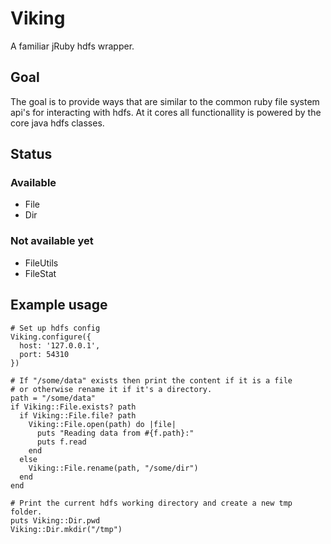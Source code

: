 # Viking

A familiar jRuby hdfs wrapper.

## Goal

The goal is to provide ways that are similar to the common ruby file system
api's for interacting with hdfs. At it cores all functionallity is powered by
the core java hdfs classes.

## Status

### Available

 - File
 - Dir

### Not available yet

 - FileUtils
 - FileStat

## Example usage

    # Set up hdfs config
    Viking.configure({
      host: '127.0.0.1',
      port: 54310
    })

    # If "/some/data" exists then print the content if it is a file
    # or otherwise rename it if it's a directory.
    path = "/some/data"
    if Viking::File.exists? path
      if Viking::File.file? path
        Viking::File.open(path) do |file|
          puts "Reading data from #{f.path}:"
          puts f.read
        end
      else
        Viking::File.rename(path, "/some/dir")
      end
    end

    # Print the current hdfs working directory and create a new tmp folder.
    puts Viking::Dir.pwd
    Viking::Dir.mkdir("/tmp")

